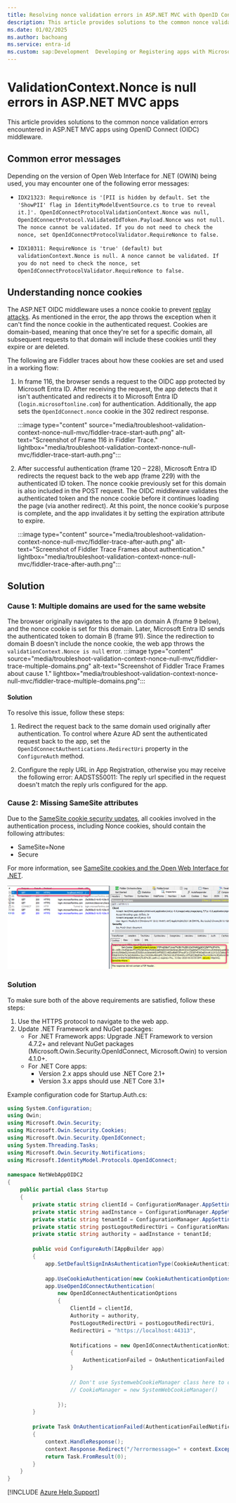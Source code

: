```yaml
---
title: Resolving nonce validation errors in ASP.NET MVC with OpenID Connect
description: This article provides solutions to the common nonce validation errors encountered in ASP.NET MVC apps using OpenID Connect middleware.
ms.date: 01/02/2025
ms.author: bachoang
ms.service: entra-id
ms.custom: sap:Development	Developing or Registering apps with Microsoft identity platform
---
```


# ValidationContext.Nonce is null errors in ASP.NET MVC apps

This article provides solutions to the common nonce validation errors encountered in ASP.NET MVC apps using OpenID Connect (OIDC)  middleware.

## Common error messages

Depending on the version of Open Web Interface for .NET (OWIN) being used, you may encounter one of the following error messages:

- `IDX21323: RequireNonce is '[PII is hidden by default. Set the 'ShowPII' flag in IdentityModelEventSource.cs to true to reveal it.]'. OpenIdConnectProtocolValidationContext.Nonce was null, OpenIdConnectProtocol.ValidatedIdToken.Payload.Nonce was not null. The nonce cannot be validated. If you do not need to check the nonce, set OpenIdConnectProtocolValidator.RequireNonce to false.`

- `IDX10311: RequireNonce is 'true' (default) but validationContext.Nonce is null. A nonce cannot be validated. If you do not need to check the nonce, set OpenIdConnectProtocolValidator.RequireNonce to false.`

## Understanding nonce cookies

The ASP.NET OIDC middleware uses a nonce cookie to prevent [replay attacks](/dotnet/framework/wcf/feature-details/replay-attacks). As mentioned in the error, the app throws the exception when it can't find the nonce cookie in the authenticated request. Cookies are domain-based, meaning that once they're set for a specific domain, all subsequent requests to that domain will include these cookies until they expire or are deleted.

The following are Fiddler traces about how these cookies are set and used in a working flow:

1. In frame 116, the browser sends a request to the OIDC app protected by Microsoft Entra ID. After receiving the request, the app detects that it isn't authenticated and redirects it to  Microsoft Entra ID (`login.microsoftonline.com`) for authentication. Additionally, the app sets the `OpenIdConnect.nonce` cookie in the 302 redirect response.

    :::image type="content" source="media/troubleshoot-validation-context-nonce-null-mvc/fiddler-trace-start-auth.png" alt-text="Screenshot of Frame 116 in Fiddler Trace." lightbox="media/troubleshoot-validation-context-nonce-null-mvc/fiddler-trace-start-auth.png":::

2. After successful authentication (frame 120 – 228), Microsoft Entra ID redirects the request back to the web app (frame 229) with the authenticated ID token. The nonce cookie previously set for this domain is also included in the POST request. The OIDC middleware validates the authenticated token and the nonce cookie before it continues loading the page (via another redirect). At this point, the nonce cookie's purpose is complete, and the app invalidates it by setting the expiration attribute to expire.

    :::image type="content" source="media/troubleshoot-validation-context-nonce-null-mvc/fiddler-trace-after-auth.png" alt-text="Screenshot of Fiddler Trace Frames about authentication." lightbox="media/troubleshoot-validation-context-nonce-null-mvc/fiddler-trace-after-auth.png":::


## Solution

### Cause 1: Multiple domains are used for the same website

The browser originally navigates to the app on domain A (frame 9 below), and the nonce cookie is set for this domain. Later, Microsoft Entra ID sends the authenticated token to domain B (frame 91). Since the redirection to domain B doesn't include the nonce cookie, the web app throws the `validationContext.Nonce is null` error.
    :::image type="content" source="media/troubleshoot-validation-context-nonce-null-mvc/fiddler-trace-multiple-domains.png" alt-text="Screenshot of Fiddler Trace Frames about cause 1." lightbox="media/troubleshoot-validation-context-nonce-null-mvc/fiddler-trace-multiple-domains.png":::

#### Solution

To resolve this issue, follow these steps:

1. Redirect the request back to the same domain used originally after authentication. To control where Azure AD sent the authenticated request back to the app, set the `OpenIdConnectAuthentications.RedirectUri` property in the `ConfigureAuth` method.

1. Configure the reply URL in App Registration, otherwise you may receive the following error: AADSTS50011: The reply url specified in the request doesn't  match the reply urls configured for the app.

### Cause 2: Missing SameSite attributes

Due to the [SameSite cookie security updates](/azure/active-directory/develop/howto-handle-samesite-cookie-changes-chrome-browser?tabs=dotnet), all cookies involved in the authentication process, including Nonce cookies, should contain the following attributes:

- SameSite=None
- Secure

For more information, see [SameSite cookies and the Open Web Interface for .NET](/aspnet/samesite/owin-samesite).

![Screenshot of missing SameSite attributes Fiddler Trace.](./media//troubleshoot-validation-context-nonce-null-mvc/fiddler-trace-misisng-samesite.png)

### Solution

To make sure both of the above requirements are satisfied, follow these steps:

1. Use the HTTPS protocol to navigate to the web app.
1. Update .NET Framework and NuGet packages:
    - For .NET Framework apps:  Upgrade .NET Framework to version 4.7.2+ and relevant NuGet packages (Microsoft.Owin.Security.OpenIdConnect, Microsoft.Owin) to version 4.1.0+.
    - For .NET Core apps:
        - Version 2.x apps should use .NET Core 2.1+
        - Version 3.x apps should use .NET Core 3.1+

Example configuration code for Startup.Auth.cs:

```csharp
using System.Configuration;
using Owin;
using Microsoft.Owin.Security;
using Microsoft.Owin.Security.Cookies;
using Microsoft.Owin.Security.OpenIdConnect;
using System.Threading.Tasks;
using Microsoft.Owin.Security.Notifications;
using Microsoft.IdentityModel.Protocols.OpenIdConnect;

namespace NetWebAppOIDC2
{
    public partial class Startup
    {
        private static string clientId = ConfigurationManager.AppSettings["ida:ClientId"];
        private static string aadInstance = ConfigurationManager.AppSettings["ida:AADInstance"];
        private static string tenantId = ConfigurationManager.AppSettings["ida:TenantId"];
        private static string postLogoutRedirectUri = ConfigurationManager.AppSettings["ida:PostLogoutRedirectUri"];
        private static string authority = aadInstance + tenantId;

        public void ConfigureAuth(IAppBuilder app)
        {
            app.SetDefaultSignInAsAuthenticationType(CookieAuthenticationDefaults.AuthenticationType);

            app.UseCookieAuthentication(new CookieAuthenticationOptions());
            app.UseOpenIdConnectAuthentication(
                new OpenIdConnectAuthenticationOptions
                {
                    ClientId = clientId,
                    Authority = authority,
                    PostLogoutRedirectUri = postLogoutRedirectUri,
                    RedirectUri = "https://localhost:44313",
                    
                    Notifications = new OpenIdConnectAuthenticationNotifications
                    {
                        AuthenticationFailed = OnAuthenticationFailed
                    }

                    // Don't use SystemwebCookieManager class here to override the default CookieManager as that seems to negate the SameSite cookie attribute being set
                    // CookieManager = new SystemWebCookieManager()

                });
        }

        private Task OnAuthenticationFailed(AuthenticationFailedNotification<OpenIdConnectMessage, OpenIdConnectAuthenticationOptions> context)
        {
            context.HandleResponse();
            context.Response.Redirect("/?errormessage=" + context.Exception.Message);
            return Task.FromResult(0);
        }
    }
}
```

[!INCLUDE [Azure Help Support](../../../includes/azure-help-support.md)]

